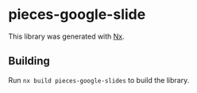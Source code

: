 # pieces-google-slide

This library was generated with [Nx](https://nx.dev).

## Building

Run `nx build pieces-google-slides` to build the library.
